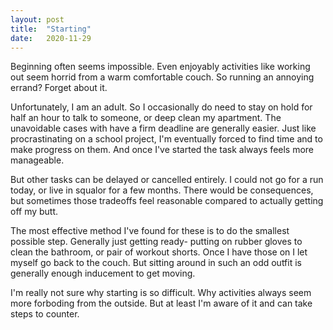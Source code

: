 ```yaml
---
layout: post
title:  "Starting"
date:   2020-11-29
---
```


Beginning often seems impossible. Even enjoyably activities like working out seem horrid from a warm comfortable couch. So running an annoying errand? Forget about it. 

Unfortunately, I am an adult. So I occasionally do need to stay on hold for half an hour to talk to someone, or deep clean my apartment. The unavoidable cases with have a firm deadline are generally easier. Just like procrastinating on a school project, I'm eventually forced to find time and to make progress on them. And once I've started the task always feels more manageable.

But other tasks can be delayed or cancelled entirely. I could not go for a run today, or live in squalor for a few months. There would be consequences, but sometimes those tradeoffs feel reasonable compared to actually getting off my butt.

The most effective method I've found for these is to do the smallest possible step. Generally just getting ready- putting on rubber gloves to clean the bathroom, or pair of workout shorts. Once I have those on I let myself go back to the couch. But sitting around in such an odd outfit is generally enough inducement to get moving.

I'm really not sure why starting is so difficult. Why activities always seem more forboding from the outside. But at least I'm aware of it and can take steps to counter.